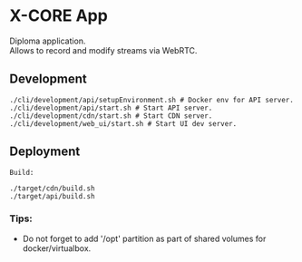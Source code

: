 # X-CORE App

Diploma application. <br/>
Allows to record and modify streams via WebRTC. <br/>

## Development

    ./cli/development/api/setupEnvironment.sh # Docker env for API server.
    ./cli/development/api/start.sh # Start API server.
    ./cli/development/cdn/start.sh # Start CDN server.
    ./cli/development/web_ui/start.sh # Start UI dev server.

## Deployment

    Build:

    ./target/cdn/build.sh
    ./target/api/build.sh    


### Tips:

 - Do not forget to add '/opt' partition as part of shared volumes for docker/virtualbox.
